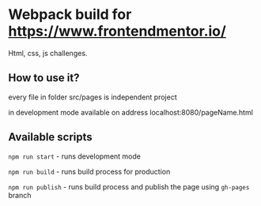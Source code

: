 # Webpack build for https://www.frontendmentor.io/

Html, css, js challenges.

## How to use it?

every file in folder src/pages is independent project

in development mode available on address localhost:8080/pageName.html

## Available scripts

`npm run start` - runs development mode

`npm run build` - runs build process for production

`npm run publish` - runs build process and publish the page using `gh-pages` branch

